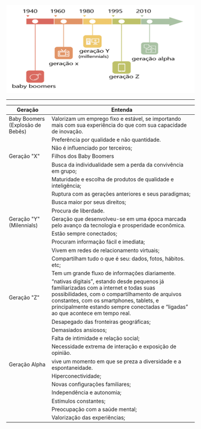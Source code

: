 ![](img/geracao-001.png)
****
| Geração                          | Entenda |
| -----                            | -----   |
| Baby Boomers (Explosão de Bebês) | Valorizam um emprego fixo e estável, se importando mais com sua experiência do que com sua capacidade de inovação.       |
|                                  | Preferência por qualidade e não quantidade. |
|                                  | Não é influenciado por terceiros;           |
| Geração "X"                    | Filhos dos Baby Boomers                     |
|                                  | Busca da individualidade sem a perda da convivência em grupo; |
|                                  | Maturidade e escolha de produtos de qualidade e inteligência; |
|                                  | Ruptura com as gerações anteriores e seus paradigmas; |
|                                  | Busca maior por seus direitos; |
|                                  | Procura de liberdade. |
| Geração "Y" (Milennials)         | Geração que desenvolveu-se em uma época marcada pelo avanço da tecnologia e prosperidade econômica.  |
|                                  | Estão sempre conectados; |
|                                  | Procuram informação fácil e imediata; |
|                                  | Vivem em redes de relacionamento virtuais; |
|                                  | Compartilham tudo o que é seu: dados, fotos, hábitos. etc; |
|                                  | Tem um grande fluxo de informações diariamente. |
| Geração "Z"                     | “nativas digitais”, estando desde pequenos já familiarizadas com a internet e todas suas possibilidades, com o compartilhamento de arquivos constantes, com os smartphones, tablets, e principalmente estando sempre conectadas e “ligadas” ao que acontece em tempo real. |
|                                  | Desapegado das fronteiras geográficas;
|                                  | Demasiados ansiosos;
|                                  | Falta de intimidade e relação social;
|                                  | Necessidade extrema de interação e exposição de opinião.
| Geração Alpha                    | vive um momento em que se preza a diversidade e a espontaneidade.  |
|                                  | Hiperconectividade; |
|                                  | Novas configurações familiares; |
|                                  | Independência e autonomia; |
|                                  | Estímulos constantes; |
|                                  | Preocupação com a saúde mental; |
|                                  | Valorização das experiências; |

<!--

Baby Boomers	         314   - 1946 AND 1964 Baby Boomers
Geração X	            1281   - 1965 AND 1980 Geração X
Geração Y (Millennials)	1496   - 1981 AND 1996 Geração Y (Millennials)
Geração Z	             122   - 1997 AND 2012 Geração Z



SELECT
    CASE
        WHEN to_char(birthdate,'YYYY') BETWEEN 1946 AND 1964 THEN 'Baby Boomers'
        WHEN to_char(birthdate,'YYYY') BETWEEN 1965 AND 1980 THEN 'Geração X'
        WHEN to_char(birthdate,'YYYY') BETWEEN 1981 AND 1996 THEN 'Geração Y (Millennials)'
        WHEN to_char(birthdate,'YYYY') BETWEEN 1997 AND 2012 THEN 'Geração Z'
        WHEN to_char(birthdate,'YYYY') >= 2013 THEN 'Geração Alpha'
        ELSE 'Data de Nascimento Inválida'
    END AS geracao,
    count(*)
FROM xxbbtsgate.vw_people_x_ebs
-->
